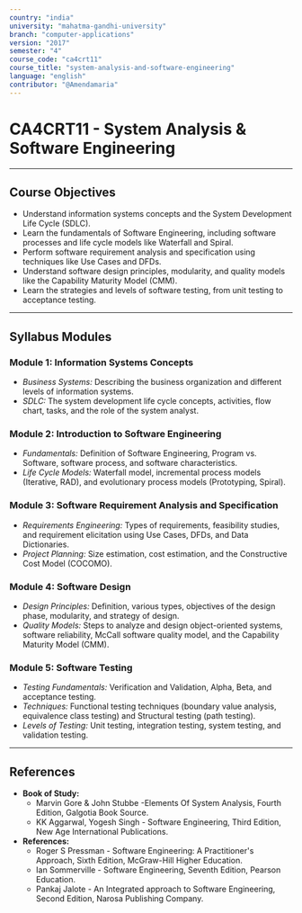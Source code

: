 ```yaml
---
country: "india"
university: "mahatma-gandhi-university"
branch: "computer-applications"
version: "2017"
semester: "4"
course_code: "ca4crt11"
course_title: "system-analysis-and-software-engineering"
language: "english"
contributor: "@Amendamaria"
---
```

# CA4CRT11 - System Analysis & Software Engineering

---
## Course Objectives

* Understand information systems concepts and the System Development Life Cycle (SDLC).
* Learn the fundamentals of Software Engineering, including software processes and life cycle models like Waterfall and Spiral.
* Perform software requirement analysis and specification using techniques like Use Cases and DFDs.
* Understand software design principles, modularity, and quality models like the Capability Maturity Model (CMM).
* Learn the strategies and levels of software testing, from unit testing to acceptance testing.

---
## Syllabus Modules

### Module 1: Information Systems Concepts
* *Business Systems:* Describing the business organization and different levels of information systems.
* *SDLC:* The system development life cycle concepts, activities, flow chart, tasks, and the role of the system analyst.

### Module 2: Introduction to Software Engineering
* *Fundamentals:* Definition of Software Engineering, Program vs. Software, software process, and software characteristics.
* *Life Cycle Models:* Waterfall model, incremental process models (Iterative, RAD), and evolutionary process models (Prototyping, Spiral).

### Module 3: Software Requirement Analysis and Specification
* *Requirements Engineering:* Types of requirements, feasibility studies, and requirement elicitation using Use Cases, DFDs, and Data Dictionaries.
* *Project Planning:* Size estimation, cost estimation, and the Constructive Cost Model (COCOMO).

### Module 4: Software Design
* *Design Principles:* Definition, various types, objectives of the design phase, modularity, and strategy of design.
* *Quality Models:* Steps to analyze and design object-oriented systems, software reliability, McCall software quality model, and the Capability Maturity Model (CMM).

### Module 5: Software Testing
* *Testing Fundamentals:* Verification and Validation, Alpha, Beta, and acceptance testing.
* *Techniques:* Functional testing techniques (boundary value analysis, equivalence class testing) and Structural testing (path testing).
* *Levels of Testing:* Unit testing, integration testing, system testing, and validation testing.

---
## References
* **Book of Study:**
    * Marvin Gore & John Stubbe -Elements Of System Analysis, Fourth Edition, Galgotia Book Source.
    * KK Aggarwal, Yogesh Singh - Software Engineering, Third Edition, New Age International Publications.
* **References:**
    * Roger S Pressman - Software Engineering: A Practitioner's Approach, Sixth Edition, McGraw-Hill Higher Education.
    * Ian Sommerville - Software Engineering, Seventh Edition, Pearson Education.
    * Pankaj Jalote - An Integrated approach to Software Engineering, Second Edition, Narosa Publishing Company.